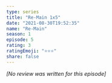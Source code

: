 ```yaml
---
type: series
title: "Re-Main 1x5"
date: "2021-08-30T19:52:35"
name: "Re-Main"
season: 1
episode: 5
rating: 3
ratingEmoji: "⭐️⭐️⭐️"
share: false
---
```


_[No review was written for this episode]_
